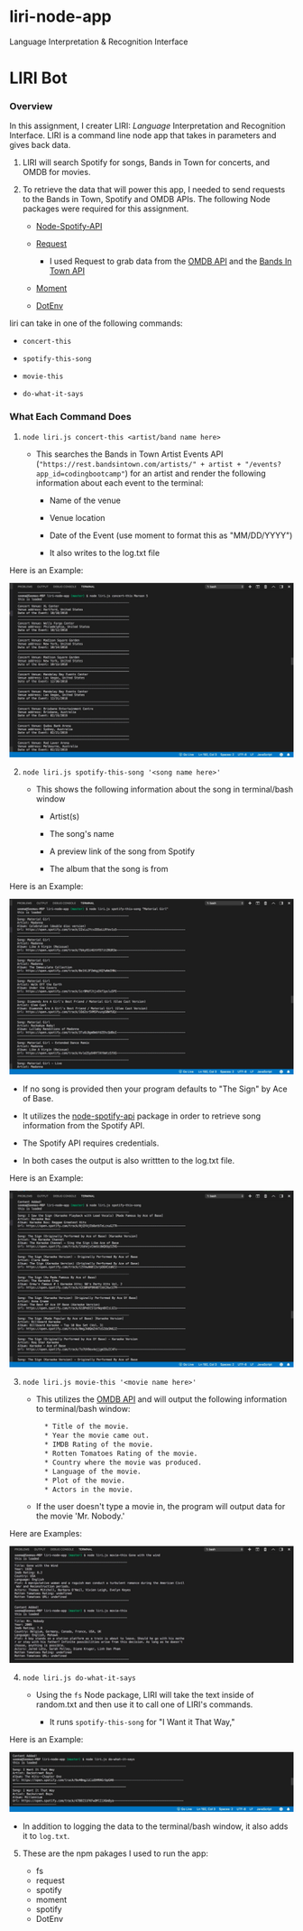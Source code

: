 # liri-node-app
Language Interpretation &amp; Recognition Interface
# LIRI Bot

### Overview

In this assignment, I creater LIRI: _Language_ Interpretation and Recognition Interface. LIRI is a command line node app that takes in parameters and gives  back data.


1. LIRI will search Spotify for songs, Bands in Town for concerts, and OMDB for movies.

3. To retrieve the data that will power this app, I needed to send requests to the Bands in Town, Spotify and OMDB APIs. The following Node packages were required for this assignment.

   * [Node-Spotify-API](https://www.npmjs.com/package/node-spotify-api)

   * [Request](https://www.npmjs.com/package/request)

     * I used Request to grab data from the [OMDB API](http://www.omdbapi.com) and the [Bands In Town API](http://www.artists.bandsintown.com/bandsintown-api)

   * [Moment](https://www.npmjs.com/package/moment)

   * [DotEnv](https://www.npmjs.com/package/dotenv)
   
liri can take in one of the following commands:

   * `concert-this`

   * `spotify-this-song`

   * `movie-this`

   * `do-what-it-says`

### What Each Command Does

1. `node liri.js concert-this <artist/band name here>`

   * This searches the Bands in Town Artist Events API (`"https://rest.bandsintown.com/artists/" + artist + "/events?app_id=codingbootcamp"`) for an artist and render the following information about each event to the terminal:

     * Name of the venue

     * Venue location

     * Date of the Event (use moment to format this as "MM/DD/YYYY")

     * It also writes to the log.txt file

 Here is an Example:   

 ![alt text](images/concert-this.jpg "Marron 5 Concert")  

2. `node liri.js spotify-this-song '<song name here>'`

   * This shows the following information about the song in terminal/bash window

     * Artist(s)

     * The song's name

     * A preview link of the song from Spotify

     * The album that the song is from


 Here is an Example:

 ![alt text](images/spotify-this-song-MaterialGirl.jpg "Material Girl")  


   * If no song is provided then your program defaults to "The Sign" by Ace of Base.

   * It utilizes the [node-spotify-api](https://www.npmjs.com/package/node-spotify-api) package in order to retrieve song information from the Spotify API.

   * The Spotify API requires credentials. 

* In both cases the output is also writtten to the log.txt file.

Here is an Example: 

![alt text](images/spotify-this-song-Signs.jpg "The Signs") 

  

3. `node liri.js movie-this '<movie name here>'`

   * This utilizes the [OMDB API](http://www.omdbapi.com) and will output the following information to terminal/bash window:

     ```
       * Title of the movie.
       * Year the movie came out.
       * IMDB Rating of the movie.
       * Rotten Tomatoes Rating of the movie.
       * Country where the movie was produced.
       * Language of the movie.
       * Plot of the movie.
       * Actors in the movie.
     ```

   * If the user doesn't type a movie in, the program will output data for the movie 'Mr. Nobody.'

Here are Examples:

![alt text](images/movie-this.jpg "Gone with the wind") 


4. `node liri.js do-what-it-says`

   * Using the `fs` Node package, LIRI will take the text inside of random.txt and then use it to call one of LIRI's commands.

     * It runs `spotify-this-song` for "I Want it That Way," 

Here is an Example:

![alt text](images/do-what-it-says.jpg "I Want It That WEay") 

* In addition to logging the data to the terminal/bash window, it also adds it to `log.txt`.

5. These are the npm pakages I used to run the app:

    * fs 
    * request
    * spotify
    * moment
    * spotify
    * DotEnv
